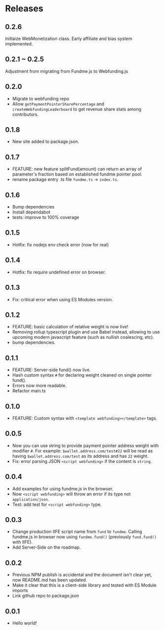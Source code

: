 # Releases

## 0.2.6

Initlaize WebMonetization class. Early affiliate and bias system implemented.

## 0.2.1 ~ 0.2.5

Adjustment from migrating from Fundme.js to Webfunding.js

## 0.2.0

- Migrate to webfunding repo
- Allow `getPaymentPointerSharePercentage` and `createWebfundingLeaderboard` to get revenue share stats among contributors.

## 0.1.8

- New site added to package.json.

## 0.1.7

- FEATURE: new feature splitFund(amount) can return an array of parameter's fraction based on established fundme pointer pool.
- rename package entry .ts file `fundme.ts` -> `index.ts`.

## 0.1.6

- Bump dependencies
- Install dependabot
- tests: improve to 100% coverage

## 0.1.5

- Hotfix: fix nodejs env check error (now for real)

## 0.1.4

- Hotfix: fix require undefined error on browser.

## 0.1.3

- Fix: critical error when using ES Modules version.

## 0.1.2

- FEATURE: basic calculation of relative weight is now live!
- Removing rollup typescript plugin and use Babel instead, allowing to use upcoming modern javascript feature (such as nullish coalescing, etc).
- bump dependencies.

## 0.1.1

- FEATURE: Server-side fund() now live.
- Hash custom syntax `#` for declaring weight cleaned on single pointer fund().
- Errors now more readable.
- Refactor main.ts

## 0.1.0

- FEATURE: Custom syntax with `<template webfunding></template>` tags.

## 0.0.5

- Now you can use string to provide payment pointer address weight with modifier `#`. For example: `$wallet.address.com/test#22` will be read as having `$wallet.address.com/test` as its address and has `22` weight.
- Fix: error parsing JSON `<script webfunding>` if the content is `string`.

## 0.0.4

- Add examples for using fundme.js in the browser.
- Now `<script webfunding>` will throw an error if its type not `application/json`.
- Test: add test for `<script webfunding>` type.

## 0.0.3

- Change production IIFE script name from `fund` to `fundme`. Calling fundme.js in browser now using `fundme.fund()` (previously `fund.fund()` with IIFE).
- Add Server-Side on the roadmap.

## 0.0.2

- Previous NPM publish is accidental and the document isn't clear yet, now README.md has been updated.
- Make it clear that this is a client-side library and tested with ES Module imports
- Link github repo to package.json

## 0.0.1

- Hello world!

